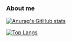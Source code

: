 ### About me

[![Anurag's GitHub stats](https://github-readme-stats.vercel.app/api?username=midstreeeam)](https://github.com/midstreeeam/github-readme-stats)

[![Top Langs](https://github-readme-stats.vercel.app/api/top-langs/?username=midstreeeam)](https://github.com/midstreeeam/github-readme-stats)
